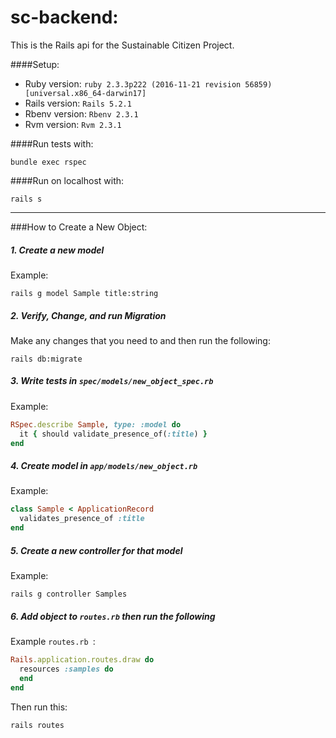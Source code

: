 # sc-backend:

This is the Rails api for the Sustainable Citizen Project. 

####Setup:
* Ruby version: `ruby 2.3.3p222 (2016-11-21 revision 56859) [universal.x86_64-darwin17]
`
* Rails version: `Rails 5.2.1`
* Rbenv version: `Rbenv 2.3.1`
* Rvm version: `Rvm 2.3.1`

####Run tests with: 
```
bundle exec rspec 
```

####Run on localhost with: 
```
rails s 
```

---

###How to Create a New Object: 

##### 1. Create a new model 
Example: 

```rails g model Sample title:string```

##### 2. Verify, Change, and run Migration  
Make any changes that you need to and then run the following: 

```rails db:migrate```

##### 3. Write tests in `spec/models/new_object_spec.rb`
Example: 
```ruby
RSpec.describe Sample, type: :model do
  it { should validate_presence_of(:title) }
end
```

##### 4. Create model in `app/models/new_object.rb`
Example:
```ruby
class Sample < ApplicationRecord
  validates_presence_of :title
end
```

##### 5. Create a new controller for that model 
Example: 
```
rails g controller Samples
```

##### 6. Add object to `routes.rb` then run the following
Example `routes.rb `: 
```ruby
Rails.application.routes.draw do
  resources :samples do
  end
end
```
Then run this: 
```
rails routes 
``` 
